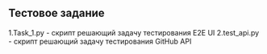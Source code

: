 ## Тестовое задание
1.Task_1.py - скрипт решающий задачу тестирования E2E UI
2.test_api.py - скрипт решающий задачу тестирования GitHub API